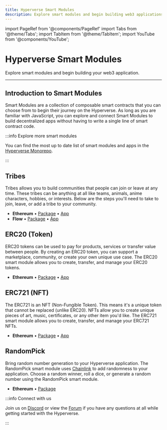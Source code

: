 ```yaml
---
title: Hyperverse Smart Modules
description: Explore smart modules and begin building web3 applications.
---
```


import PageRef from '@components/PageRef'
import Tabs from '@theme/Tabs';
import TabItem from '@theme/TabItem';
import YouTube from '@components/YouTube';

# Hyperverse Smart Modules

Explore smart modules and begin building your web3 application.

---

## Introduction to Smart Modules

Smart Modules are a collection of composable smart contracts that you can choose from to begin their journey on the Hyperverse. As long as you are familiar with JavaScript, you can explore and connect Smart Modules to build decentralized apps without having to write a single line of smart contract code.

:::info Explore more smart modules

You can find the most up to date list of smart modules and apps in the [Hyperverse Monorepo](https://github.com/decentology/hyperverse-mono).

:::

## Tribes

Tribes allows you to build communities that people can join or leave at any time. These tribes can be anything at all like teams, animals, anime characters, hobbies, or interests. Below are the steps you'll need to take to join, leave, or add a tribe to your community.

- **Ethereum** • [Package](https://github.com/decentology/hyperverse-mono/tree/main/packages/hyperverse-evm-tribes) • [App](https://github.com/decentology/hyperverse-mono/tree/main/apps/ethereum/tribes)
- **Flow** • [Package](https://github.com/decentology/hyperverse-mono/tree/main/packages/hyperverse-flow-tribes) • [App](https://github.com/decentology/hyperverse-mono/tree/main/apps/flow/tribes)

<Tabs>
  <TabItem value="flow" label="Flow" default>
    <YouTube videoId="QuskcrR03Iw"/>
  </TabItem>
  <TabItem value="ethereum" label="Ethereum">
    <YouTube videoId="UnCNpVR58Fs"/>
  </TabItem>
</Tabs>

## ERC20 (Token)

ERC20 tokens can be used to pay for products, services or transfer value between people. By creating an ERC20 token, you can support a marketplace, community, or create your own unique use case. The ERC20 smart module allows you to create, transfer, and manage your ERC20 tokens.

- **Ethereum** • [Package](https://github.com/decentology/hyperverse-mono/tree/main/packages/hyperverse-evm-erc20) • [App](https://github.com/decentology/hyperverse-mono/tree/main/apps/ethereum/token)

## ERC721 (NFT)

The ERC721 is an NFT (Non-Fungible Token). This means it's a unique token that cannot be replaced (unlike ERC20). NFTs allow you to create unique pieces of art, music, certificates, or any other item you'd like. The ERC721 smart module allows you to create, transfer, and manage your ERC721 NFTs.

- **Ethereum** • [Package](https://github.com/decentology/hyperverse-mono/tree/main/packages/hyperverse-evm-erc721) • [App](https://github.com/decentology/hyperverse-mono/tree/main/apps/ethereum/erc721)

<YouTube videoId="ttQN4yngPOs"/>

## RandomPick

Bring random number generation to your Hyperverse application. The RandomPick smart module uses [Chainlink](https://chain.link/) to add randomness to your application. Choose a random winner, roll a dice, or generate a random number using the RandomPick smart module.

- **Ethereum** • [Package](https://github.com/decentology/hyperverse-mono/tree/main/packages/hyperverse-ethereum-randompick)

:::info Connect with us

Join us on [Discord](https://discord.com/invite/uqecGxg) or view the [Forum](https://forum.decentology.com/) if you have any questions at all while getting started with the Hyperverse.

:::
